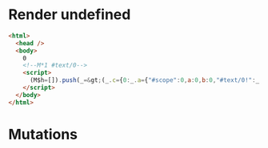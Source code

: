 # Render undefined
```html
<html>
  <head />
  <body>
    0
    <!--M*1 #text/0-->
    <script>
      (M$h=[]).push(_=&gt;(_.c={0:_.a={"#scope":0,a:0,b:0,"#text/0!":_.b={"#scope":1}},1:_.b},_.b._=_.a,_.c),[])
    </script>
  </body>
</html>
```

# Mutations
```

```